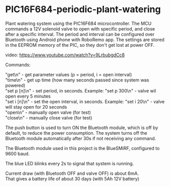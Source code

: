 # PIC16F684-periodic-plant-watering
Plant watering system using the PIC16F684 microcontroller.
The MCU commands a 12V solenoid valve to open with specific period, and close after a specific interval.
The period and interval can be configured over Bluetooth using Android phone with RoboRemo app.
The settings are stored in the EEPROM memory of the PIC, so they don't get lost at power OFF.

video: https://www.youtube.com/watch?v=9LrbubgdCc8

Commands:

"get\n" - get parameter values (p = period, i = open interval)  
"time\n" - get up time (how many seconds passed since system was powered)  
"set p [n]\n" - set period, in seconds. Example: "set p 300\n" - valve wil open every 5 minutes  
"set i [n]\n" - set the open interval, in seconds. Example: "set i 20\n" - valve will stay open for 20 seconds  
"open\n" - manually open valve (for test)  
"close\n" - manually close valve (for test)  

The push button is used to turn ON the Bluetooth module, which is off by default, to reduce the power consumption. The system turns off the Bluetooth module automatically after 30s if not receiving any command.

The Bluetooth module used in this project is the BlueSMiRF, configured to 9600 baud.

The blue LED blinks every 2s to signal that system is running.

Current draw (with Bluetooth OFF and valve OFF) is about 6mA.  
That gives a battery life of about 30 days (with 5Ah 12V battery)
